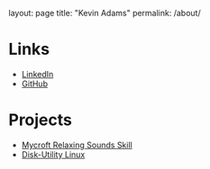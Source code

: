 layout: page
title: "Kevin Adams"
permalink: /about/

# Links
- [LinkedIn](https://www.linkedin.com/in/kevinjacobadams/)
- [GitHub](https://github.com/kadams1463)

# Projects
- [Mycroft Relaxing Sounds Skill](https://github.com/kadams1463/mycroft-relaxingsounds)
- [Disk-Utility Linux](https://sourceforge.net/projects/diskimg-util)
